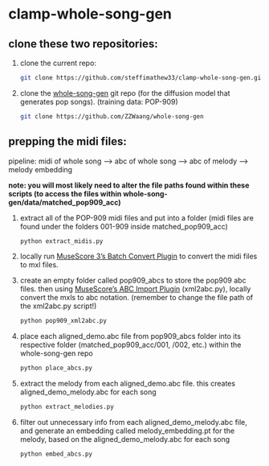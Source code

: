 # clamp-whole-song-gen
## clone these two repositories:
1. clone the current repo:
   ```bash
   git clone https://github.com/steffimathew33/clamp-whole-song-gen.git
   ```
2. clone the [whole-song-gen](https://github.com/ZZWaang/whole-song-gen) git repo (for the diffusion model that generates pop songs). (training data: POP-909)

   ```bash
   git clone https://github.com/ZZWaang/whole-song-gen
   ```

## prepping the midi files:
pipeline: midi of whole song --> abc of whole song --> abc of melody --> melody embedding

**note: you will most likely need to alter the file paths found within these scripts (to access the files within whole-song-gen/data/matched_pop909_acc)**

1. extract all of the POP-909 midi files and put into a folder (midi files are found under the folders 001-909 inside matched_pop909_acc)

   ```bash
   python extract_midis.py
   ```
   
2. locally run [MuseScore 3’s Batch Convert Plugin](https://musescore.org/en/project/batch-convert) to convert the midi files to mxl files.

3. create an empty folder called pop909_abcs to store the pop909 abc files. then using [MuseScore’s ABC Import Plugin](https://musescore.org/en/project/abc-importexport) (xml2abc.py), locally convert the mxls to abc notation. (remember to change the file path of the xml2abc.py script!)

   ```bash
   python pop909_xml2abc.py
   ```
   
4. place each aligned_demo.abc file from pop909_abcs folder into its respective folder (matched_pop909_acc/001, /002, etc.) within the whole-song-gen repo

   ```bash
   python place_abcs.py
   ```
   
5. extract the melody from each aligned_demo.abc file. this creates aligned_demo_melody.abc for each song

   ```bash
   python extract_melodies.py
   ```
   
6. filter out unnecessary info from each aligned_demo_melody.abc file, and generate an embedding called melody_embedding.pt for the melody, based on the aligned_demo_melody.abc for each song

   ```bash
   python embed_abcs.py
   ```
